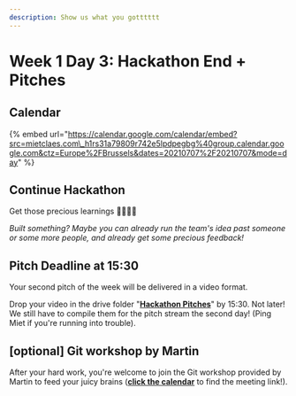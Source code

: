 ```yaml
---
description: Show us what you gotttttt
---
```


# Week 1 Day 3: Hackathon End + Pitches

## Calendar

{% embed url="https://calendar.google.com/calendar/embed?src=mietclaes.com\_h1rs31a79809r742e5lpdpegbg%40group.calendar.google.com&ctz=Europe%2FBrussels&dates=20210707%2F20210707&mode=day" %}

## Continue Hackathon

Get those precious learnings 🦄🦄🦄🦄

_Built something? Maybe you can already run the team's idea past someone or some more people, and already get some precious feedback!_

## Pitch Deadline at 15:30

Your second pitch of the week will be delivered in a video format.

Drop your video in the drive folder "[**Hackathon Pitches**](https://drive.google.com/drive/folders/176f9xH7aPqx5vSd8ELfPU3ZvZaEXzxeM?usp=sharing)" by 15:30. Not later! We still have to compile them for the pitch stream the second day! \(Ping Miet if you're running into trouble\).

## \[optional\] Git workshop by Martin

After your hard work, you're welcome to join the Git workshop provided by Martin to feed your juicy brains \([**click the calendar**](week-1-day-3-hackathon-end.md#calendar) to find the meeting link!\).


